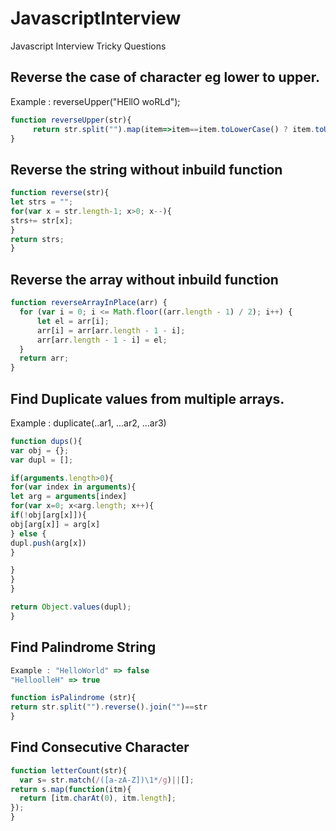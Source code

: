 # JavascriptInterview
Javascript Interview Tricky Questions


## Reverse the case of character eg lower to upper.
Example : reverseUpper("HEllO woRLd");

```javascript
function reverseUpper(str){
     return str.split("").map(item=>item==item.toLowerCase() ? item.toUpperCase() : item.toLowerCase();
}
```

## Reverse the string without inbuild function
```javascript
function reverse(str){
let strs = "";
for(var x = str.length-1; x>0; x--){
strs+= str[x];
}
return strs;
}
```

## Reverse the array without inbuild function
```javascript
function reverseArrayInPlace(arr) {
  for (var i = 0; i <= Math.floor((arr.length - 1) / 2); i++) {
      let el = arr[i];
      arr[i] = arr[arr.length - 1 - i];
      arr[arr.length - 1 - i] = el;
  }
  return arr;
}
```


## Find Duplicate values from multiple arrays.
Example : duplicate(..ar1, ...ar2, ...ar3)
```javascript
function dups(){
var obj = {};
var dupl = [];

if(arguments.length>0){
for(var index in arguments){
let arg = arguments[index]
for(var x=0; x<arg.length; x++){
if(!obj[arg[x]]){
obj[arg[x]] = arg[x]
} else {
dupl.push(arg[x])
}

}
}
}

return Object.values(dupl);
}

```

## Find Palindrome String
```javascript
Example : "HelloWorld" => false
"HelloolleH" => true

function isPalindrome (str){
return str.split("").reverse().join("")==str
}
```

## Find Consecutive Character
```javascript
function letterCount(str){
  var s= str.match(/([a-zA-Z])\1*/g)||[];
return s.map(function(itm){
  return [itm.charAt(0), itm.length];
});
}
```



